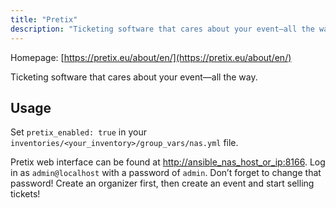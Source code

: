 ```yaml
---
title: "Pretix"
description: "Ticketing software that cares about your event—all the way."
---
```


Homepage: [https://pretix.eu/about/en/](https://pretix.eu/about/en/)

Ticketing software that cares about your event—all the way.

## Usage

Set `pretix_enabled: true` in your `inventories/<your_inventory>/group_vars/nas.yml` file.

Pretix web interface can be found at [http://ansible_nas_host_or_ip:8166](http://ansible_nas_host_or_ip:8166). Log in as `admin@localhost` with a password of `admin`. Don’t forget to change that password! Create an organizer first, then create an event and start selling tickets!
